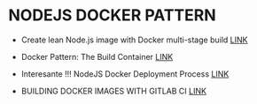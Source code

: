 # NODEJS DOCKER PATTERN

* Create lean Node.js image with Docker multi-stage build
[LINK](https://codefresh.io/docker-tutorial/node_docker_multistage/)

* Docker Pattern: The Build Container
[LINK](https://medium.com/@alexeiled/docker-pattern-the-build-container-b0d0e86ad601)

* Interesante !!! NodeJS Docker Deployment Process
[LINK](https://medium.com/@mannycodes/nodejs-docker-deployment-process-899316f39829)

* BUILDING DOCKER IMAGES WITH GITLAB CI
[LINK](https://snorre.io/building-docker-images-with-gitlab-ci/)